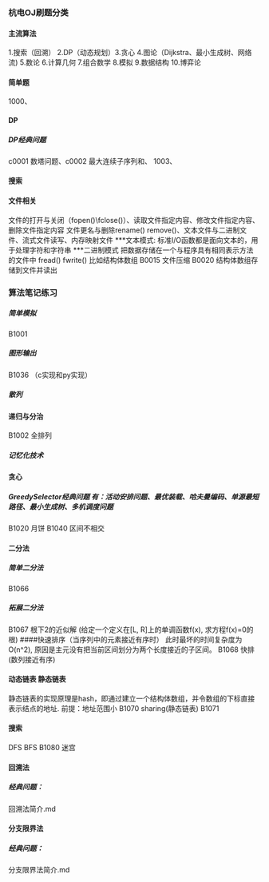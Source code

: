 ### 杭电OJ刷题分类
#### 主流算法
1.搜索（回溯） 2.DP（动态规划）3.贪心 4.图论（Dijkstra、最小生成树、网络流) 5.数论 6.计算几何 7.组合数学  8.模拟 9.数据结构 10.博弈论
#### 简单题
1000、

#### DP
##### DP经典问题
c0001 数塔问题、c0002 最大连续子序列和、
1003、

#### 搜索




#### 文件相关
文件的打开与关闭（fopen()\fclose()）、读取文件指定内容、修改文件指定内容、删除文件指定内容
文件更名与删除rename() remove()、文本文件与二进制文件、流式文件读写、内存映射文件
***文本模式:  标准I/O函数都是面向文本的，用于处理字符和字符串
***二进制模式  把数据存储在一个与程序具有相同表示方法的文件中 fread()  fwrite() 比如结构体数组
B0015 文件压缩     B0020 结构体数组存储到文件并读出

### 算法笔记练习
##### 简单模拟 
B1001

##### 图形输出
B1036 （c实现和py实现）

##### 散列

#### 递归与分治
B1002 全排列
##### 记忆化技术

#### 贪心
##### GreedySelector经典问题 有：活动安排问题、最优装载、哈夫曼编码、单源最短路径、最小生成树、多机调度问题
B1020 月饼  B1040 区间不相交

#### 二分法
##### 简单二分法
B1066
##### 拓展二分法
B1067 根下2的近似解 (给定一个定义在[L, R]上的单调函数f(x), 求方程f(x)=0的根)
####快速排序（当序列中的元素接近有序时）
此时最坏的时间复杂度为O(n^2), 原因是主元没有把当前区间划分为两个长度接近的子区间。
B1068 快排(数列接近有序)

#### 动态链表   静态链表
静态链表的实现原理是hash，即通过建立一个结构体数组，并令数组的下标直接表示结点的地址. 前提：地址范围小
B1070 sharing(静态链表)     B1071 

#### 搜索
DFS   BFS
B1080 迷宫
#### 回溯法
##### 经典问题：
回溯法简介.md


#### 分支限界法
##### 经典问题：
分支限界法简介.md








